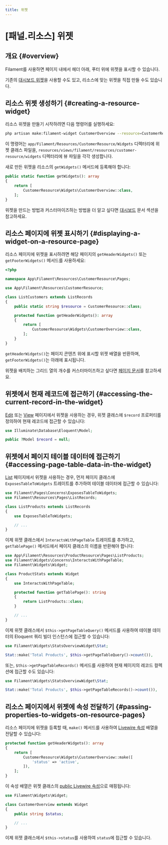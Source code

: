 ```yaml
---
title: 위젯
---
```

# [패널.리소스] 위젯

## 개요 {#overview}

<LaracastsBanner
    title="위젯"
    description="Laracasts에서 Filament을 활용한 빠른 Laravel 개발 시리즈를 시청하세요. 이 시리즈는 Filament 리소스에 위젯을 추가하는 기본 방법을 알려줍니다."
    url="https://laracasts.com/series/rapid-laravel-development-with-filament/episodes/15"
    series="rapid-laravel-development"
/>

Filament를 사용하면 페이지 내에서 헤더 아래, 푸터 위에 위젯을 표시할 수 있습니다.

기존의 [대시보드 위젯](../dashboard)을 사용할 수도 있고, 리소스에 맞는 위젯을 직접 만들 수도 있습니다.

## 리소스 위젯 생성하기 {#creating-a-resource-widget}

리소스 위젯을 만들기 시작하려면 다음 명령어를 실행하세요:

```bash
php artisan make:filament-widget CustomerOverview --resource=CustomerResource
```

이 명령어는 `app/Filament/Resources/CustomerResource/Widgets` 디렉터리에 위젯 클래스 파일을, `resources/views/filament/resources/customer-resource/widgets` 디렉터리에 뷰 파일을 각각 생성합니다.

새로 만든 위젯을 리소스의 `getWidgets()` 메서드에 등록해야 합니다:

```php
public static function getWidgets(): array
{
    return [
        CustomerResource\Widgets\CustomerOverview::class,
    ];
}
```

위젯을 만드는 방법과 커스터마이즈하는 방법을 더 알고 싶다면 [대시보드](../dashboard) 문서 섹션을 참고하세요.

## 리소스 페이지에 위젯 표시하기 {#displaying-a-widget-on-a-resource-page}

리소스 페이지에 위젯을 표시하려면 해당 페이지의 `getHeaderWidgets()` 또는 `getFooterWidgets()` 메서드를 사용하세요:

```php
<?php

namespace App\Filament\Resources\CustomerResource\Pages;

use App\Filament\Resources\CustomerResource;

class ListCustomers extends ListRecords
{
    public static string $resource = CustomerResource::class;

    protected function getHeaderWidgets(): array
    {
        return [
            CustomerResource\Widgets\CustomerOverview::class,
        ];
    }
}
```

`getHeaderWidgets()`는 페이지 콘텐츠 위에 표시할 위젯 배열을 반환하며, `getFooterWidgets()`는 아래에 표시됩니다.

위젯을 배치하는 그리드 열의 개수를 커스터마이즈하고 싶다면 [페이지 문서](../pages#customizing-the-widgets-grid)를 참고하세요.

## 위젯에서 현재 레코드에 접근하기 {#accessing-the-current-record-in-the-widget}

[Edit](editing-records) 또는 [View](viewing-records) 페이지에서 위젯을 사용하는 경우, 위젯 클래스에 `$record` 프로퍼티를 정의하여 현재 레코드에 접근할 수 있습니다:

```php
use Illuminate\Database\Eloquent\Model;

public ?Model $record = null;
```

## 위젯에서 페이지 테이블 데이터에 접근하기 {#accessing-page-table-data-in-the-widget}

[List](listing-records) 페이지에서 위젯을 사용하는 경우, 먼저 페이지 클래스에 `ExposesTableToWidgets` 트레이트를 추가하여 테이블 데이터에 접근할 수 있습니다:

```php
use Filament\Pages\Concerns\ExposesTableToWidgets;
use Filament\Resources\Pages\ListRecords;

class ListProducts extends ListRecords
{
    use ExposesTableToWidgets;

    // ...
}
```

이제 위젯 클래스에서 `InteractsWithPageTable` 트레이트를 추가하고, `getTablePage()` 메서드에서 페이지 클래스의 이름을 반환해야 합니다:

```php
use App\Filament\Resources\ProductResource\Pages\ListProducts;
use Filament\Widgets\Concerns\InteractsWithPageTable;
use Filament\Widgets\Widget;

class ProductStats extends Widget
{
    use InteractsWithPageTable;

    protected function getTablePage(): string
    {
        return ListProducts::class;
    }

    // ...
}
```

이제 위젯 클래스에서 `$this->getPageTableQuery()` 메서드를 사용하여 테이블 데이터의 Eloquent 쿼리 빌더 인스턴스에 접근할 수 있습니다:

```php
use Filament\Widgets\StatsOverviewWidget\Stat;

Stat::make('Total Products', $this->getPageTableQuery()->count()),
```

또는, `$this->getPageTableRecords()` 메서드를 사용하여 현재 페이지의 레코드 컬렉션에 접근할 수도 있습니다:

```php
use Filament\Widgets\StatsOverviewWidget\Stat;

Stat::make('Total Products', $this->getPageTableRecords()->count()),
```

## 리소스 페이지에서 위젯에 속성 전달하기 {#passing-properties-to-widgets-on-resource-pages}

리소스 페이지에 위젯을 등록할 때, `make()` 메서드를 사용하여 [Livewire 속성](https://livewire.laravel.com/docs/properties) 배열을 전달할 수 있습니다:

```php
protected function getHeaderWidgets(): array
{
    return [
        CustomerResource\Widgets\CustomerOverview::make([
            'status' => 'active',
        ]),
    ];
}
```

이 속성 배열은 위젯 클래스의 [public Livewire 속성](https://livewire.laravel.com/docs/properties)으로 매핑됩니다:

```php
use Filament\Widgets\Widget;

class CustomerOverview extends Widget
{
    public string $status;

    // ...
}
```

이제 위젯 클래스에서 `$this->status`를 사용하여 `status`에 접근할 수 있습니다.
